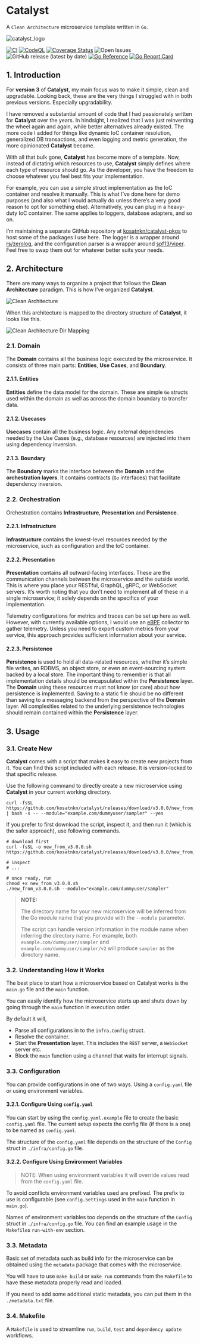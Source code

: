 # Catalyst
A `Clean Architecture` microservice template written in `Go`.

![catalyst_logo](./docs/img/catalyst_logo.svg)

[![CI](https://github.com/kosatnkn/catalyst/actions/workflows/ci.yml/badge.svg)](https://github.com/kosatnkn/catalyst/actions/workflows/ci.yml)
[![CodeQL](https://github.com/kosatnkn/catalyst/actions/workflows/codeql-analysis.yml/badge.svg)](https://github.com/kosatnkn/catalyst/actions/workflows/codeql-analysis.yml)
[![Coverage Status](https://coveralls.io/repos/github/kosatnkn/catalyst/badge.svg?branch=master)](https://coveralls.io/github/kosatnkn/catalyst?branch=master)
![Open Issues](https://img.shields.io/github/issues/kosatnkn/catalyst)
![GitHub release (latest by date)](https://img.shields.io/github/v/release/kosatnkn/catalyst)
[![Go Reference](https://pkg.go.dev/badge/github.com/kosatnkn/catalyst/v3.svg)](https://pkg.go.dev/github.com/kosatnkn/catalyst/v3)
[![Go Report Card](https://goreportcard.com/badge/github.com/kosatnkn/catalyst)](https://goreportcard.com/report/github.com/kosatnkn/catalyst)

## 1. Introduction
For **version 3** of **Catalyst**, my main focus was to make it simple, clean and upgradable. Looking back, these are the very things I struggled with in both previous versions. Especially upgradability.

I have removed a substantial amount of code that I had passionately written for **Catalyst** over the years. In hindsight, I realized that I was just reinventing the wheel again and again, while better alternatives already existed. The more code I added for things like dynamic IoC container resolution, generalized DB transactions, and even logging and metric generation, the more opinionated **Catalyst** became.

With all that bulk gone, **Catalyst** has become more of a template. Now, instead of dictating which resources to use, **Catalyst** simply defines where each type of resource should go. As the developer, you have the freedom to choose whatever you feel best fits your implementation.

For example, you can use a simple struct implementation as the IoC container and resolve it manually. This is what I’ve done here for demo purposes (and also what I would actually do unless there’s a very good reason to opt for something else). Alternatively, you can plug in a heavy-duty IoC container. The same applies to loggers, database adapters, and so on.

I’m maintaining a separate GitHub repository at [kosatnkn/catalyst-pkgs](https://github.com/kosatnkn/catalyst-pkgs) to host some of the packages I use here. The logger is a wrapper around [rs/zerolog](https://github.com/rs/zerolog), and the configuration parser is a wrapper around [spf13/viper](https://github.com/spf13/viper). Feel free to swap them out for whatever better suits your needs.

## 2. Architecture
There are many ways to organize a project that follows the **Clean Architecture** paradigm. This is how I’ve organized **Catalyst**.

![Clean Architecture](./docs/img/clean_arch.drawio.svg)

When this architecture is mapped to the directory structure of **Catalyst**, it looks like this.

![Clean Architecture Dir Mapping](./docs/img/clean_arch_dir_mapping.drawio.svg)

### 2.1. Domain
The **Domain** contains all the business logic executed by the microservice. It consists of three main parts: **Entities**, **Use Cases**, and **Boundary**.

#### 2.1.1. Entities
**Entities** define the data model for the domain. These are simple `Go` structs used within the domain as well as across the domain boundary to transfer data.

#### 2.1.2. Usecases
**Usecases** contain all the business logic. Any external dependencies needed by the Use Cases (e.g., database resources) are injected into them using dependency inversion.

#### 2.1.3. Boundary
The **Boundary** marks the interface between the **Domain** and the **orchestration layers**. It contains contracts (`Go` interfaces) that facilitate dependency inversion.

### 2.2. Orchestration
Orchestration contains **Infrastructure**, **Presentation** and **Persistence**.

#### 2.2.1. Infrastructure
**Infrastructure** contains the lowest-level resources needed by the microservice, such as configuration and the IoC container.

#### 2.2.2. Presentation
**Presentation** contains all outward-facing interfaces. These are the communication channels between the microservice and the outside world. This is where you place your RESTful, GraphQL, gRPC, or WebSocket servers. It’s worth noting that you don’t need to implement all of these in a single microservice; it solely depends on the specifics of your implementation.

Telemetry configurations for metrics and traces can be set up here as well. However, with currently available options, I would use an [eBPF](https://ebpf.io/) collector to gather telemetry. Unless you need to export custom metrics from your service, this approach provides sufficient information about your service.

#### 2.2.3. Persistence
**Persistence** is used to hold all data-related resources, whether it’s simple file writes, an RDBMS, an object store, or even an event-sourcing system backed by a local store. The important thing to remember is that all implementation details should be encapsulated within the **Persistence** layer. The **Domain** using these resources must not know (or care) about how persistence is implemented. Saving to a static file should be no different than saving to a messaging backend from the perspective of the **Domain** layer. All complexities related to the underlying persistence technologies should remain contained within the **Persistence** layer.

## 3. Usage
### 3.1. Create New
**Catalyst** comes with a script that makes it easy to create new projects from it. You can find this script included with each release. It is version-locked to that specific release.

Use the following command to directly create a new microservice using **Catalyst** in your current working directory.
```shell
curl -fsSL https://github.com/kosatnkn/catalyst/releases/download/v3.0.0/new_from_v3.0.0.sh | bash -s -- --module="example.com/dummyuser/sampler" --yes
```

If you prefer to first download the script, inspect it, and then run it (which is the safer approach), use following commands.
```shell
# download first
curl -fsSL -o new_from_v3.0.0.sh https://github.com/kosatnkn/catalyst/releases/download/v3.0.0/new_from_v3.0.0.sh

# inspect
# ...

# once ready, run
chmod +x new_from_v3.0.0.sh
./new_from_v3.0.0.sh --module="example.com/dummyuser/sampler"
```

> **NOTE:**
>
>The directory name for your new microservice will be inferred from the Go module name that you provide with the `--module` parameter.
>
> The script can handle version information in the module name when inferring the directory name. For example, both `example.com/dummyuser/sampler` and `example.com/dummyuser/sampler/v2` will produce `sampler` as the directory name.

### 3.2. Understanding How it Works
The best place to start how a microservice based on Catalyst works is the `main.go` file and the `main` function.

You can easily identify how the microservice starts up and shuts down by going through the `main` function in execution order.

By default it will,
- Parse all configurations in to the `infra.Config` struct.
- Resolve the container.
- Start the **Presentation** layer. This includes the `REST` server, a `WebSocket` server etc.
- Block the `main` function using a channel that waits for interrupt signals.

### 3.3. Configuration
You can provide configurations in one of two ways. Using a `config.yaml` file or using environment variables.

#### 3.2.1. Configure Using `config.yaml`
You can start by using the `config.yaml.example` file to create the basic `config.yaml` file. The current setup expects the config file (if there is a one) to be named as `config.yaml`.

The structure of the `config.yaml` file depends on the structure of the `Config` struct in `./infra/config.go` file.

#### 3.2.2. Configure Using Environment Variables
> NOTE: When using environment variables it will override values read from the `config.yaml` file.

To avoid conflicts environment variables used are prefixed. The prefix to use is configurable (see `config.Settings` used in the `main` function in `main.go`).

Names of environment variables too depends on the structure of the `Config` struct in `./infra/config.go` file. You can find an example usage in the `Makefile`s `run-with-env` section.

### 3.3. Metadata
Basic set of metadata such as build info for the microservice can be obtained using the `metadata` package that comes with the microservice.

You will have to use `make build` or `make run` commands from the `Makefile` to have these metadata properly read and loaded.

If you need to add some additional static metadata, you can put them in the `./metadata.txt` file.

### 3.4. Makefile
A `Makefile` is used to streamline `run`, `build`, `test` and `dependency update` workflows.
